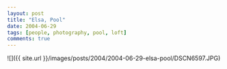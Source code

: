 ```yaml
---
layout: post
title: "Elsa, Pool"
date: 2004-06-29
tags: [people, photography, pool, loft]
comments: true
---
```

![]({{ site.url }}/images/posts/2004/2004-06-29-elsa-pool/DSCN6597.JPG)


